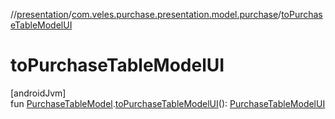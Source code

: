 //[presentation](../../index.md)/[com.veles.purchase.presentation.model.purchase](index.md)/[toPurchaseTableModelUI](to-purchase-table-model-u-i.md)

# toPurchaseTableModelUI

[androidJvm]\
fun [PurchaseTableModel](../../../domain/domain/com.veles.purchase.domain.model.purchase/-purchase-table-model/index.md).[toPurchaseTableModelUI](to-purchase-table-model-u-i.md)(): [PurchaseTableModelUI](-purchase-table-model-u-i/index.md)

